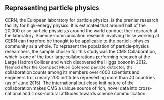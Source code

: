 ## Representing particle physics

CERN, the European laboratory for particle physics, is the premier research facility for high-energy physics.
It is estimated that around half of the 20,000 or so particle physicists around the world conduct their research at the laboratory.
Science-communication research involving those working at CERN can therefore be thought to be applicable to the particle-physics community as a whole.
To represent the population of particle-physics researchers, the sample chosen for this study was the CMS Collaboration, which is one of the four large collaborations performing research at the Large Hadron Collider and which discovered the Higgs boson in 2012.
Named after the Compact Muon Solenoid particle detector, the collaboration counts among its members over 4000 scientists and engineers from nearly 200 institutes representing more than 40 countries (as of June 2015).
The international but close-knit nature of the collaboration makes CMS a unique source of rich, novel data into cross-national and cross-cultural attitudes towards science communication.
